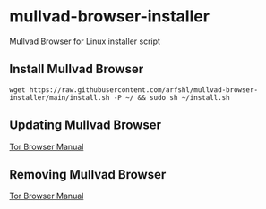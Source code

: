 # mullvad-browser-installer
Mullvad Browser for Linux installer script
## Install Mullvad Browser

    wget https://raw.githubusercontent.com/arfshl/mullvad-browser-installer/main/install.sh -P ~/ && sudo sh ~/install.sh

## Updating Mullvad Browser
[Tor Browser Manual](https://tb-manual.torproject.org/updating)
## Removing Mullvad Browser
[Tor Browser Manual](https://tb-manual.torproject.org/uninstalling)
